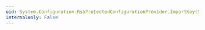 ```yaml
---
uid: System.Configuration.RsaProtectedConfigurationProvider.ImportKey(System.String,System.Boolean)
internalonly: False
---
```

